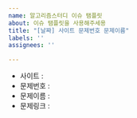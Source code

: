 ```yaml
---
name: 알고리즘스터디 이슈 탬플릿
about: 이슈 탬플릿을 사용해주세용
title: "[날짜] 사이트 문제번호 문제이름"
labels: ''
assignees: ''

---
```


* 사이트 : 
* 문제번호 : 
* 문제이름 :
* 문제링크 :
